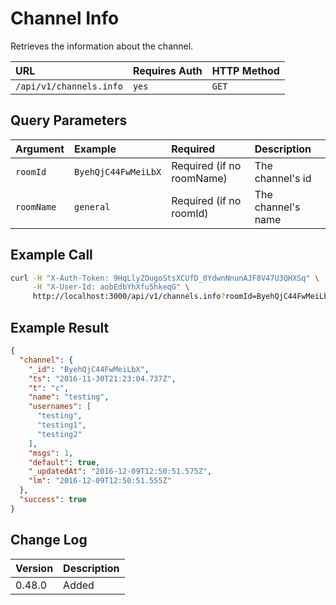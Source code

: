 # Channel Info

Retrieves the information about the channel.

| URL | Requires Auth | HTTP Method |
| :--- | :--- | :--- |
| `/api/v1/channels.info` | `yes` | `GET` |

## Query Parameters

| Argument | Example | Required | Description |
| :--- | :--- | :--- | :--- |
| `roomId` | `ByehQjC44FwMeiLbX` | Required (if no roomName) | The channel's id |
| `roomName` | `general` | Required (if no roomId) | The channel's name |

## Example Call

```bash
curl -H "X-Auth-Token: 9HqLlyZOugoStsXCUfD_0YdwnNnunAJF8V47U3QHXSq" \
     -H "X-User-Id: aobEdbYhXfu5hkeqG" \
     http://localhost:3000/api/v1/channels.info?roomId=ByehQjC44FwMeiLbX
```

## Example Result

```json
{
  "channel": {
    "_id": "ByehQjC44FwMeiLbX",
    "ts": "2016-11-30T21:23:04.737Z",
    "t": "c",
    "name": "testing",
    "usernames": [
      "testing",
      "testing1",
      "testing2"
    ],
    "msgs": 1,
    "default": true,
    "_updatedAt": "2016-12-09T12:50:51.575Z",
    "lm": "2016-12-09T12:50:51.555Z"
  },
  "success": true
}
```

## Change Log

| Version | Description |
| :--- | :--- |
| 0.48.0 | Added |
